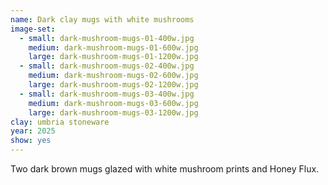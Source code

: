 ```yaml
---
name: Dark clay mugs with white mushrooms
image-set:
  - small: dark-mushroom-mugs-01-400w.jpg
    medium: dark-mushroom-mugs-01-600w.jpg
    large: dark-mushroom-mugs-01-1200w.jpg
  - small: dark-mushroom-mugs-02-400w.jpg
    medium: dark-mushroom-mugs-02-600w.jpg
    large: dark-mushroom-mugs-02-1200w.jpg
  - small: dark-mushroom-mugs-03-400w.jpg
    medium: dark-mushroom-mugs-03-600w.jpg
    large: dark-mushroom-mugs-03-1200w.jpg
clay: umbria stoneware
year: 2025
show: yes
---
```


Two dark brown mugs glazed with white mushroom prints and Honey Flux.